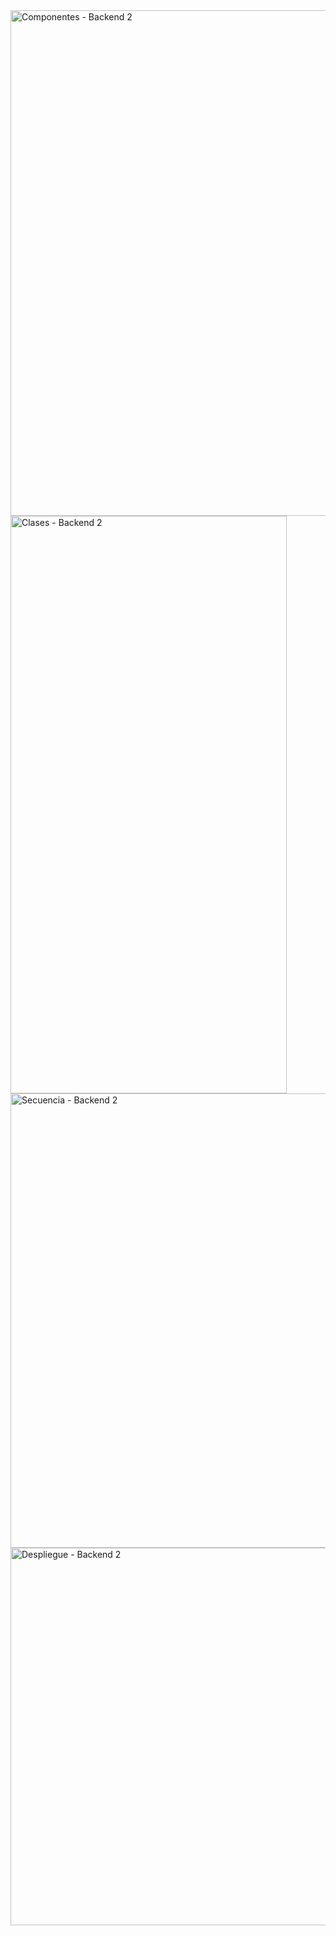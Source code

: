 <img width="728" height="809" alt="Componentes - Backend 2" src="https://github.com/user-attachments/assets/229c045d-3e09-4ba5-a461-035d3da42f69" />
<img width="442" height="924" alt="Clases - Backend 2" src="https://github.com/user-attachments/assets/f1722aed-9780-452a-8115-2d3e7a78cd5f" />
<img width="1108" height="727" alt="Secuencia - Backend 2" src="https://github.com/user-attachments/assets/6e3fa72a-edc0-4524-bcd2-f649c7f9fd20" />
<img width="1660" height="604" alt="Despliegue - Backend 2" src="https://github.com/user-attachments/assets/0cd23069-e180-4e1f-9f45-b096a1d91132" />

